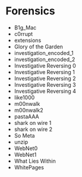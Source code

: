 # Forensics

* B1g\_Mac
* c0rrupt
* extensions
* Glory of the Garden
* investigation\_encoded\_1
* investigation\_encoded\_2
* Investigative Reversing 0
* Investigative Reversing 1
* Investigative Reversing 2
* Investigative Reversing 3
* Investigative Reversing 4
* like1000
* m00nwalk
* m00nwalk2
* pastaAAA
* shark on wire 1
* shark on wire 2
* So Meta
* unzip
* WebNet0
* WebNet1
* What Lies Within
* WhitePages
